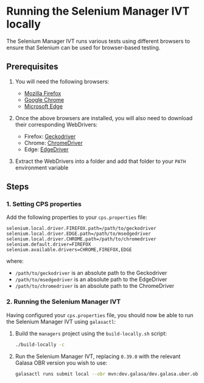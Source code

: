# Running the Selenium Manager IVT locally

The Selenium Manager IVT runs various tests using different browsers to ensure that Selenium can be used for browser-based testing.

## Prerequisites

1. You will need the following browsers:
    - [Mozilla Firefox](https://www.mozilla.org/en-GB/firefox/new)
    - [Google Chrome](https://www.google.com/chrome)
    - [Microsoft Edge](https://www.microsoft.com/en-gb/edge)

2. Once the above browsers are installed, you will also need to download their corresponding WebDrivers:
   - Firefox: [Geckodriver](https://github.com/mozilla/geckodriver)
   - Chrome: [ChromeDriver](https://developer.chrome.com/docs/chromedriver)
   - Edge: [EdgeDriver](https://learn.microsoft.com/en-gb/microsoft-edge/webdriver-chromium/?tabs=c-sharp&form=MA13LH)

3. Extract the WebDrivers into a folder and add that folder to your `PATH` environment variable

## Steps

### 1. Setting CPS properties

Add the following properties to your `cps.properties` file:
```properties
selenium.local.driver.FIREFOX.path=/path/to/geckodriver
selenium.local.driver.EDGE.path=/path/to/msedgedriver
selenium.local.driver.CHROME.path=/path/to/chromedriver
selenium.default.driver=FIREFOX
selenium.available.drivers=CHROME,FIREFOX,EDGE
```

where:
- `/path/to/geckodriver` is an absolute path to the Geckodriver
- `/path/to/msedgedriver` is an absolute path to the EdgeDriver
- `/path/to/chromedriver` is an absolute path to the ChromeDriver

### 2. Running the Selenium Manager IVT

Having configured your `cps.properties` file, you should now be able to run the Selenium Manager IVT using `galasactl`:

1. Build the `managers` project using the `build-locally.sh` script:
    ```bash
    ./build-locally -c
    ```
2. Run the Selenium Manager IVT, replacing `0.39.0` with the relevant Galasa OBR version you wish to use:
    ```bash
    galasactl runs submit local --obr mvn:dev.galasa/dev.galasa.uber.obr/0.39.0/obr --class dev.galasa.selenium.manager.ivt/dev.galasa.selenium.manager.ivt.SeleniumManagerIVT --log -
    ```